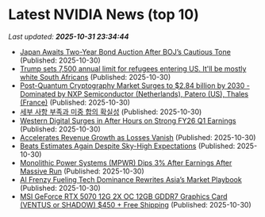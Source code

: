 # Latest NVIDIA News (top 10)
_Last updated: **2025-10-31 23:34:44**_

- [Japan Awaits Two-Year Bond Auction After BOJ’s Cautious Tone](https://biztoc.com/x/2f3bf2b185e46454) (Published: 2025-10-30)
- [Trump sets 7,500 annual limit for refugees entering US. It'll be mostly white South Africans](https://biztoc.com/x/3edc421ac98c94bb) (Published: 2025-10-30)
- [Post-Quantum Cryptography Market Surges to $2.84 billion by 2030 - Dominated by NXP Semiconductor (Netherlands), Patero (US), Thales (France)](https://www.globenewswire.com/news-release/2025/10/30/3178045/0/en/Post-Quantum-Cryptography-Market-Surges-to-2-84-billion-by-2030-Dominated-by-NXP-Semiconductor-Netherlands-Patero-US-Thales-France.html) (Published: 2025-10-30)
- [세부 사항 부족과 미중 합의 확실성](https://ryueyes11.tistory.com/511955) (Published: 2025-10-30)
- [Western Digital Surges in After Hours on Strong FY26 Q1 Earnings](https://biztoc.com/x/d482fbbfc1caa3f4) (Published: 2025-10-30)
- [Accelerates Revenue Growth as Losses Vanish](https://biztoc.com/x/67794eaac8511135) (Published: 2025-10-30)
- [Beats Estimates Again Despite Sky-High Expectations](https://biztoc.com/x/614e8b603ab8db8a) (Published: 2025-10-30)
- [Monolithic Power Systems (MPWR) Dips 3% After Earnings After Massive Run](https://biztoc.com/x/70c8af01def4a0df) (Published: 2025-10-30)
- [AI Frenzy Fueling Tech Dominance Rewrites Asia’s Market Playbook](https://biztoc.com/x/19fb50d56bbadd45) (Published: 2025-10-30)
- [MSI GeForce RTX 5070 12G 2X OC 12GB GDDR7 Graphics Card (VENTUS or SHADOW) $450 + Free Shipping](https://slickdeals.net/f/18749896-msi-geforce-rtx-5070-12g-2x-oc-12gb-gddr7-graphics-card-ventus-or-shadow-450-free-shipping) (Published: 2025-10-30)
